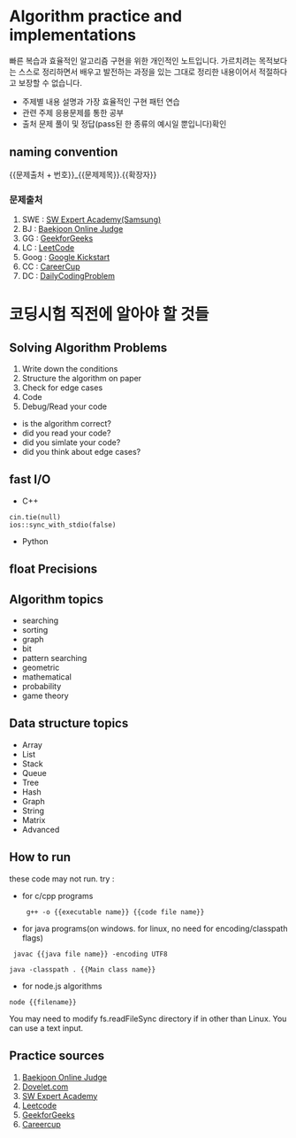 # Algorithm practice and implementations
빠른 복습과 효율적인 알고리즘 구현을 위한 개인적인 노트입니다. 가르치려는 목적보다는 스스로 정리하면서 배우고 발전하는 과정을 있는 그대로 정리한 내용이어서 적절하다고 보장할 수 없습니다.
* 주제별 내용 설명과 가장 효율적인 구현 패턴 연습
* 관련 주제 응용문제를 통한 공부
* 출처 문제 풀이 및 정답(pass된 한 종류의 예시일 뿐입니다)확인

## naming convention

{{문제출처 + 번호}}_{{문제제목}}.{{확장자}}

### 문제출처
1. SWE : [SW Expert Academy(Samsung)](https://swexpertacademy.com)
2. BJ : [Baekjoon Online Judge](https://www.acmicpc.net/)
3. GG : [GeekforGeeks](https://www.geeksforgeeks.org)
4. LC : [LeetCode](https://leetcode.com/)
5. Goog : [Google Kickstart](https://codingcompetitions.withgoogle.com/kickstart)
6. CC : [CareerCup](https://www.careercup.com/)
7. DC : [DailyCodingProblem](https://www.dailycodingproblem.com/)

# 코딩시험 직전에 알아야 할 것들

## Solving Algorithm Problems

1. Write down the conditions
2. Structure the algorithm on paper
3. Check for edge cases
4. Code
5. Debug/Read your code
* is the algorithm correct?
* did you read your code?
* did you simlate your code?
* did you think about edge cases?

## fast I/O
* C++
```
cin.tie(null)
ios::sync_with_stdio(false)
```
* Python

## float Precisions

## Algorithm topics
* searching
* sorting
* graph
* bit
* pattern searching
* geometric
* mathematical
* probability
* game theory

## Data structure topics
* Array
* List
* Stack
* Queue
* Tree
* Hash
* Graph
* String
* Matrix
* Advanced

## How to run

these code may not run. try :

* for c/cpp programs

  ` g++ -o {{executable name}} {{code file name}}`
  
* for java programs(on windows. for linux, no need for encoding/classpath flags)

` javac {{java file name}} -encoding UTF8`

`java -classpath . {{Main class name}}`

* for node.js algorithms

`node {{filename}}`

You may need to modify fs.readFileSync directory if in other than Linux. You can use a text input.

## Practice sources

1. [Baekjoon Online Judge](https://www.acmicpc.net/)
2. [Dovelet.com](http://59.23.150.58/)
3. [SW Expert Academy](https://swexpertacademy.com/main/main.do)
4. [Leetcode](https://leetcode.com/)
5. [GeekforGeeks](https://www.geeksforgeeks.org)
6. [Careercup](https://www.careercup.com/)

